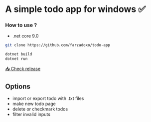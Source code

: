 # A simple todo app for windows ✅
### How to use ?
- .net core 9.0

```bash
git clone https://github.com/farzadoxo/todo-app
```
```bash
dotnet build
dotnet run
```
<a href="https://github.com/farzadoxo/todo-app/releases">📥 Check release </a>

## Options
- import or export todo with .txt files
- make new todo page
- delete or checkmark todos
- filter invalid inputs
